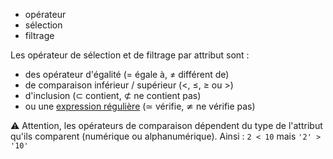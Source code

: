 - opérateur
- sélection
- filtrage

Les opérateur de sélection et de filtrage par attribut sont : 
- des opérateur d'égalité (= égale à, ≠ différent de)
- de comparaison inférieur / supérieur (<, ≤, ≥ ou >)
- d'inclusion (⊂ contient, ⊄ ne contient pas)
- ou une [expression régulière](https://fr.wikipedia.org/wiki/Expression_r%C3%A9guli%C3%A8re) (≃ vérifie, ≄ ne vérifie pas)

⚠️ Attention, les opérateurs de comparaison dépendent du type de l'attribut qu'ils comparent (numérique ou alphanumérique).
Ainsi : `2 < 10` mais `'2' > '10'`
